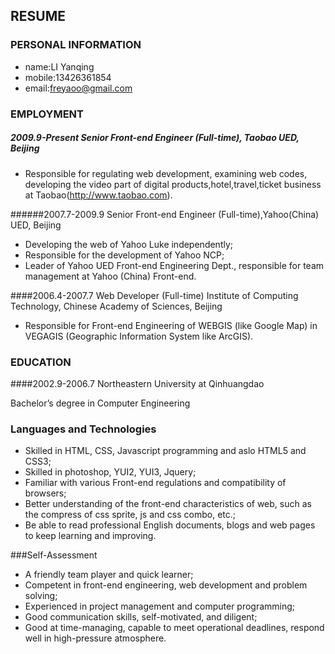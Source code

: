 ## RESUME

### PERSONAL INFORMATION

- name:LI Yanqing
- mobile:13426361854
- email:freyaoo@gmail.com

### EMPLOYMENT

##### 2009.9-Present   Senior Front-end Engineer (Full-time), Taobao UED, Beijing

- Responsible for regulating web development, examining web codes, developing the video part of digital products,hotel,travel,ticket business at Taobao(http://www.taobao.com).

######2007.7-2009.9  Senior Front-end Engineer (Full-time),Yahoo(China) UED, Beijing

- Developing the web of Yahoo Luke independently;
- Responsible for the development of Yahoo NCP;
- Leader of Yahoo UED Front-end Engineering Dept., responsible for team management at Yahoo (China) Front-end.

####2006.4-2007.7  Web Developer (Full-time)  Institute of Computing Technology, Chinese Academy of Sciences, Beijing

- Responsible for Front-end Engineering of WEBGIS (like Google Map) in VEGAGIS (Geographic Information System like ArcGIS).

### EDUCATION

####2002.9-2006.7  Northeastern University at Qinhuangdao

Bachelor’s degree in Computer Engineering

### Languages and Technologies
    
- Skilled in HTML, CSS, Javascript programming and aslo HTML5 and CSS3;
- Skilled in photoshop, YUI2, YUI3, Jquery;
- Familiar with various Front-end regulations and compatibility of browsers;
- Better understanding of the front-end characteristics of web, such as the compress of css sprite, js and css combo, etc.;
- Be able to read professional English documents, blogs and web pages to keep learning and improving.

###Self-Assessment 

- A friendly team player and quick learner;
- Competent in front-end engineering, web development and problem solving;
- Experienced in project management and computer programming;
- Good communication skills, self-motivated, and diligent;
- Good at time-managing, capable to meet operational deadlines, respond well in high-pressure atmosphere.


